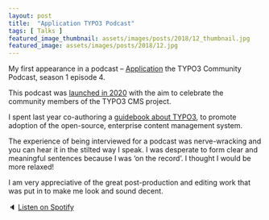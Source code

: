 ```yaml
---
layout: post
title:  "Application TYPO3 Podcast"
tags: [ Talks ]
featured_image_thumbnail: assets/images/posts/2018/12_thumbnail.jpg
featured_image: assets/images/posts/2018/12.jpg
---
```

My first appearance in a podcast – [Application](https://typo3.org/article/meet-felicity-brand-typo3-guidebook-author-australia-application-podcast-s1e4) the TYPO3 Community Podcast, season 1 episode 4.

This podcast was [launched in 2020](https://typo3.org/article/meet-application-the-typo3-community-podcast) with the aim to celebrate the community members of the TYPO3 CMS project.

I spent last year co-authoring a [guidebook about TYPO3](https://www.apress.com/gp/book/9781484265246), to promote adoption of the open-source, enterprise content management system.

The experience of being interviewed for a podcast was nerve-wracking and you can hear it in the stilted way I speak. I was desperate to form clear and meaningful sentences because I was ‘on the record’. I thought I would be more relaxed!

I am very appreciative of the great post-production and editing work that was put in to make me look and sound decent.

🔈 [Listen on Spotify](https://open.spotify.com/show/5d2143rsiK1p6ulMGi0wFE)
